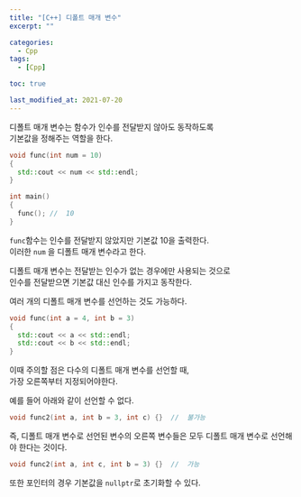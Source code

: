 ```yaml
---
title: "[C++] 디폴트 매개 변수"
excerpt: ""

categories:
  - Cpp
tags:
  - [Cpp]

toc: true

last_modified_at: 2021-07-20
---
```


디폴트 매개 변수는 함수가 인수를 전달받지 않아도 동작하도록   
기본값을 정해주는 역할을 한다.

```cpp
void func(int num = 10)
{
  std::cout << num << std::endl;
}

int main()
{
  func(); //  10
}
```

`func`함수는 인수를 전달받지 않았지만 기본값 10을 출력한다.   
이러한 `num` 을 디폴트 매개 변수라고 한다.

디폴트 매개 변수는 전달받는 인수가 없는 경우에만 사용되는 것으로   
인수를 전달받으면 기본값 대신 인수를 가지고 동작한다.

여러 개의 디폴트 매개 변수를 선언하는 것도 가능하다.

```cpp
void func(int a = 4, int b = 3)
{
  std::cout << a << std::endl;
  std::cout << b << std::endl;
}
```

이때 주의할 점은 다수의 디폴트 매개 변수를 선언할 때,   
가장 오른쪽부터 지정되어야한다.

예를 들어 아래와 같이 선언할 수 없다.

```cpp
void func2(int a, int b = 3, int c) {}  //  불가능
```

즉, 디폴트 매개 변수로 선언된 변수의 오른쪽 변수들은 모두 디폴트 매개 변수로 선언해야 한다는 것이다.

```cpp
void func2(int a, int c, int b = 3) {}  //  가능
```

또한 포인터의 경우 기본값을 `nullptr`로 초기화할 수 있다.